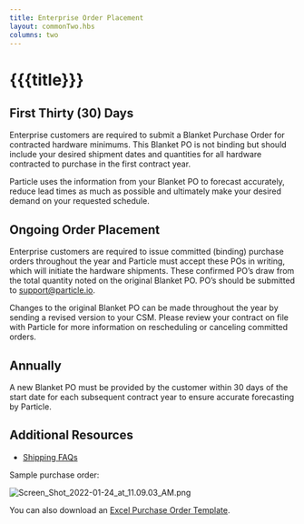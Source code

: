 ```yaml
---
title: Enterprise Order Placement
layout: commonTwo.hbs
columns: two
---
```


# {{{title}}}
## First Thirty (30) Days

Enterprise customers are required to submit a Blanket Purchase Order for contracted hardware minimums. This Blanket PO is not binding but should include your desired shipment dates and quantities for all hardware contracted to purchase in the first contract year. 

Particle uses the information from your Blanket PO to forecast accurately, reduce lead times as much as possible and ultimately make your desired demand on your requested schedule.

## Ongoing Order Placement

Enterprise customers are required to issue committed (binding) purchase orders throughout the year and Particle must accept these POs in writing, which will initiate the hardware shipments. These confirmed PO’s draw from the total quantity noted on the original Blanket PO. PO’s should be submitted to support@particle.io.

Changes to the original Blanket PO can be made throughout the year by sending a revised version to your CSM. Please review your contract on file with Particle for more information on rescheduling or canceling committed orders.

## Annually

A new Blanket PO must be provided by the customer within 30 days of the start date for each subsequent contract year to ensure accurate forecasting by Particle.

## Additional Resources

- [Shipping FAQs](/troubleshooting/faqs/shipping/what-shipping-options-does-particle-offer/)

Sample purchase order:

![Screen_Shot_2022-01-24_at_11.09.03_AM.png](/assets/images/support/Screen_Shot_2022-01-24_at_11.09.03_AM.png)

You can also download an [Excel Purchase Order Template](/assets/files/enterprise-order-template.xlsx).
